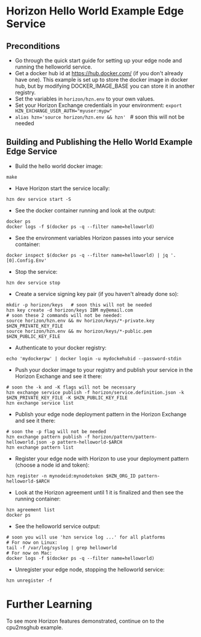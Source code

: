 # Horizon Hello World Example Edge Service

## Preconditions

- Go through the quick start guide for setting up your edge node and running the helloworld service.
- Get a docker hub id at https://hub.docker.com/ (if you don't already have one). This example is set up to store the docker image in docker hub, but by modifying DOCKER_IMAGE_BASE you can store it in another registry.
- Set the variables in `horizon/hzn.env` to your own values.
- Set your Horizon Exchange credentials in your environment: `export HZN_EXCHANGE_USER_AUTH="myuser:mypw"`
- `alias hzn='source horizon/hzn.env && hzn'`   # soon this will not be needed

## Building and Publishing the Hello World Example Edge Service

- Build the hello world docker image:
```
make
```
- Have Horizon start the service locally:
```
hzn dev service start -S
```
- See the docker container running and look at the output:
```
docker ps
docker logs -f $(docker ps -q --filter name=helloworld)
```
- See the environment variables Horizon passes into your service container:
```
docker inspect $(docker ps -q --filter name=helloworld) | jq '.[0].Config.Env'
```
- Stop the service:
```
hzn dev service stop
```
- Create a service signing key pair (if you haven't already done so):
```
mkdir -p horizon/keys   # soon this will not be needed
hzn key create -d horizon/keys IBM my@email.com
# soon these 2 commands will not be needed:
source horizon/hzn.env && mv horizon/keys/*-private.key $HZN_PRIVATE_KEY_FILE
source horizon/hzn.env && mv horizon/keys/*-public.pem $HZN_PUBLIC_KEY_FILE
```
- Authenticate to your docker registry:
```
echo 'mydockerpw' | docker login -u mydockehubid --password-stdin
```
- Push your docker image to your registry and publish your service in the Horizon Exchange and see it there:
```
# soon the -k and -K flags will not be necessary
hzn exchange service publish -f horizon/service.definition.json -k $HZN_PRIVATE_KEY_FILE -K $HZN_PUBLIC_KEY_FILE
hzn exchange service list
```
- Publish your edge node deployment pattern in the Horizon Exchange and see it there:
```
# soon the -p flag will not be needed
hzn exchange pattern publish -f horizon/pattern/pattern-helloworld.json -p pattern-helloworld-$ARCH
hzn exchange pattern list
```
- Register your edge node with Horizon to use your deployment pattern (choose a node id and token):
```
hzn register -n mynodeid:mynodetoken $HZN_ORG_ID pattern-helloworld-$ARCH
```
- Look at the Horizon agreement until 1 it is finalized and then see the running container:
```
hzn agreement list
docker ps
```
- See the helloworld service output:
```
# soon you will use 'hzn service log ...' for all platforms
# For now on Linux:
tail -f /var/log/syslog | grep helloworld
# For now on Mac:
docker logs -f $(docker ps -q --filter name=helloworld)
``` 
- Unregister your edge node, stopping the helloworld service:
```
hzn unregister -f
```

# Further Learning

To see more Horizon features demonstrated, continue on to the cpu2msghub example.
